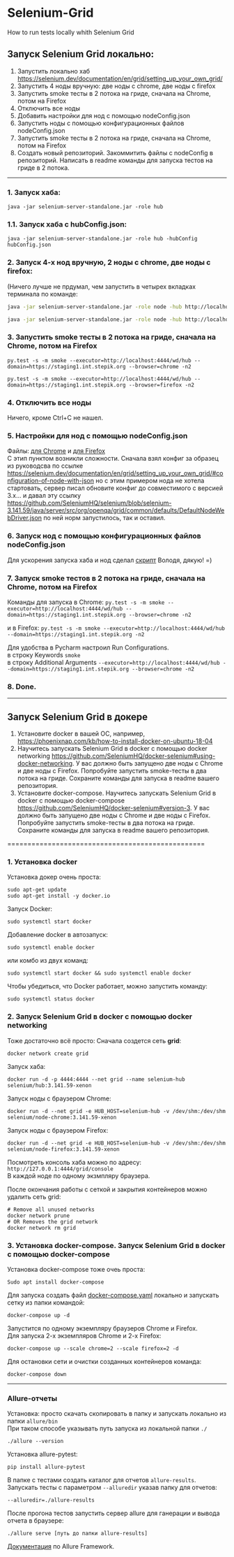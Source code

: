 # Selenium-Grid
How to run tests locally whith Selenium Grid

## Запуск Selenium Grid локально:
1. Запустить локально хаб https://selenium.dev/documentation/en/grid/setting_up_your_own_grid/
2. Запустить 4 ноды вручную: две ноды с chrome, две ноды c firefox
3. Запустить smoke тесты в 2 потока на гриде, сначала на Chrome, потом на Firefox
4. Отключить все ноды
5. Добавить настройки для нод с помощью nodeConfig.json
6. Запустить ноды с помощью конфигурационных файлов nodeConfig.json
7. Запустить smoke тесты в 2 потока на гриде, сначала на Chrome, потом на Firefox
8. Создать новый репозиторий. Закоммитить файлы с nodeConfig в репозиторий. Написать в readme команды для запуска тестов на гриде в 2 потока.


------------------------

### 1. Запуск хаба:

`java -jar selenium-server-standalone.jar -role hub`

### 1.1. Запуск хаба с hubConfig.json:

`java -jar selenium-server-standalone.jar -role hub -hubConfig hubConfig.json`

### 2. Запуск 4-х нод вручную, 2 ноды с chrome, две ноды c firefox:
(Ничего лучше не прдумал, чем запустить в четырех вкладках терминала по команде:
```bash
java -jar selenium-server-standalone.jar -role node -hub http://localhost:4444 -browser browserName=chrome

java -jar selenium-server-standalone.jar -role node -hub http://localhost:4444 -browser browserName=firefox

```

### 3. Запустить smoke тесты в 2 потока на гриде, сначала на Chrome, потом на Firefox
```
py.test -s -m smoke --executor=http://localhost:4444/wd/hub --domain=https://staging1.int.stepik.org --browser=chrome -n2

py.test -s -m smoke --executor=http://localhost:4444/wd/hub --domain=https://staging1.int.stepik.org --browser=firefox -n2
```

### 4. Отключить все ноды
Ничего, кроме Ctrl+C не нашел.

### 5. Настройки для нод с помощью nodeConfig.json
Файлы: [для Chrome](cromeNodeConfig.json) и [для Firefox](firefoxNodeConfig.json)  
С этип пунктом возникли сложности. Сначала взял конфиг за образец из руководсва по ссылке https://selenium.dev/documentation/en/grid/setting_up_your_own_grid/#configuration-of-node-with-json
но с этим примером нода не хотела стартовать, сервер писал обновите конфиг до совместимого с версией 3.х... и давал эту ссылку https://github.com/SeleniumHQ/selenium/blob/selenium-3.141.59/java/server/src/org/openqa/grid/common/defaults/DefaultNodeWebDriver.json
по ней норм запустилось, так и оставил.

### 6. Запуск нод с помощью конфигурационных файлов nodeConfig.json
Для ускорения запуска хаба и нод сделал [скрипт](startSG.sh) Володя, дякую! =)

### 7. Запуск smoke тестов в 2 потока на гриде, сначала на Chrome, потом на Firefox
Команды для запуска в Chrome:
`py.test -s -m smoke --executor=http://localhost:4444/wd/hub --domain=https://staging1.int.stepik.org --browser=chrome -n2`

и в Firefox:
`py.test -s -m smoke --executor=http://localhost:4444/wd/hub --domain=https://staging1.int.stepik.org -n2`

Для удобства в Pycharm настроил Run Configurations.  
в строку Keywords `smoke`  
в строку Additional Arguments `--executor=http://localhost:4444/wd/hub --domain=https://staging1.int.stepik.org --browser=chrome -n2`

### 8. Done.

------------------------------------------------

## Запуск Selenium Grid в докере
1. Установите docker в вашей ОС, например, https://phoenixnap.com/kb/how-to-install-docker-on-ubuntu-18-04
2. Научитесь запускать Selenium Grid в docker с помощью docker networking https://github.com/SeleniumHQ/docker-selenium#using-docker-networking. У вас должно быть запущено две ноды с Chrome и две ноды с Firefox. Попробуйте запустить smoke-тесты в два потока на гриде. Сохраните команды для запуска в readme вашего репозитория.
3. Установите docker-compose. Научитесь запускать Selenium Grid в docker с помощью docker-compose https://github.com/SeleniumHQ/docker-selenium#version-3. У вас должно быть запущено две ноды с Chrome и две ноды с Firefox. Попробуйте запустить smoke-тесты в два потока на гриде. Сохраните команды для запуска в readme вашего репозитория.

=================================================

### 1. Установка docker
Установка докер очень проста:  
```
sudo apt-get update
sudo apt-get install -y docker.io
```

Запуск Docker:
```
sudo systemctl start docker
```
Добавление docker в автозапуск:
```
sudo systemctl enable docker
```
или комбо из двух команд:
```
sudo systemctl start docker && sudo systemctl enable docker
```

Чтобы убедиться, что Docker работает, можно запустить команду:
```
sudo systemctl status docker
```

### 2. Запуск Selenium Grid в docker с помощью docker networking
Тоже достаточно всё просто:
Сначала создется сеть **grid**:  
```
docker network create grid
```
Запуск хаба:
```
docker run -d -p 4444:4444 --net grid --name selenium-hub selenium/hub:3.141.59-xenon
```
Запуск ноды с браузером Chrome:
```
docker run -d --net grid -e HUB_HOST=selenium-hub -v /dev/shm:/dev/shm selenium/node-chrome:3.141.59-xenon
```
Запуск ноды с браузером Firefox:
```
docker run -d --net grid -e HUB_HOST=selenium-hub -v /dev/shm:/dev/shm selenium/node-firefox:3.141.59-xenon
```
Посмотреть консоль хаба можно по адресу: `http://127.0.0.1:4444/grid/console`  
В каждой ноде по одному экзмпляру браузера.

После окончания работы с сеткой и закрытия контейнеров можно удалить сеть grid:
```
# Remove all unused networks
docker network prune
# OR Removes the grid network
docker network rm grid
```

### 3. Установка docker-compose. Запуск Selenium Grid в docker с помощью docker-compose
Установка docker-compose тоже очеь проста:
```
Sudo apt install docker-compose
```
Для запуска создать файл [docker-compose.yaml](docker-compose.yaml) локально и запускать сетку из папки командой:
```
docker-compose up -d
```
Запустится по одному экземпляру браузеров Chrome и Firefox.  
Для запуска 2-х экземпляров Chrome и 2-х Firefox:
```
docker-compose up --scale chrome=2 --scale firefox=2 -d
```
Для остановки сети и очистки созданных контейнеров команда:
```
docker-compose down
```
-------------------------------------------
### Allure-отчеты
Установка: просто скачать скопировать в папку и запускать локально из папки `allure/bin`  
При таком способе указывать путь запуска из локальной папки `./`  
```
./allure --version
```

Установка allure-pytest:
```
pip install allure-pytest
```

В папке с тестами создать каталог для отчетов `allure-results`. Запускать тесты с параметром `--alluredir` указав папку для отчетов:
```
--alluredir=./allure-results
```
После прогона тестов запустить сервер allure для ганерации и вывода отчета в браузере:
```
./allure serve [путь до папки allure-results]
```
[Документация](https://docs.qameta.io/allure/) по Allure Framework.
